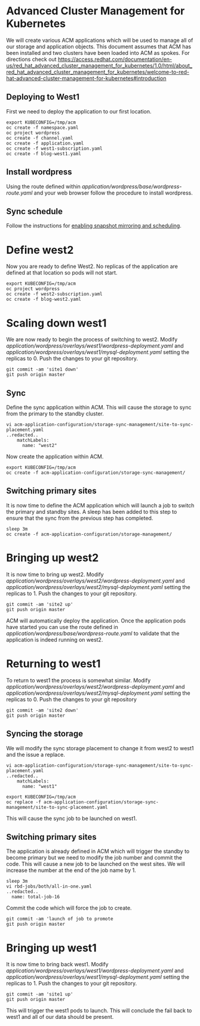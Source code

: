 # Advanced Cluster Management for Kubernetes
We will create various ACM applications which will be used to manage all of our storage and application objects. This document assumes that ACM has been installed and two clusters have been loaded into ACM as spokes. For directions check out https://access.redhat.com/documentation/en-us/red_hat_advanced_cluster_management_for_kubernetes/1.0/html/about_red_hat_advanced_cluster_management_for_kubernetes/welcome-to-red-hat-advanced-cluster-management-for-kubernetes#introduction

## Deploying to West1
First we need to deploy the application to our first location.

```
export KUBECONFIG=/tmp/acm
oc create -f namespace.yaml
oc project wordpress
oc create -f channel.yaml
oc create -f application.yaml
oc create -f west1-subscription.yaml
oc create -f blog-west1.yaml
```

## Install wordpress
Using the route defined within *application/wordpress/base/wordpress-route.yaml* and your web browser follow the procedure to install wordpress.

## Sync schedule
Follow the instructions for [enabling snapshot mirroring and scheduling](../storage-schedule.md).

# Define west2
Now you are ready to define West2. No replicas of the application are defined at that location so pods will not start.

```
export KUBECONFIG=/tmp/acm
oc project wordpress
oc create -f west2-subscription.yaml
oc create -f blog-west2.yaml
```

# Scaling down west1
We are now ready to begin the process of switching to west2. Modify *application/wordpress/overlays/west1/wordpress-deployment.yaml* and *application/wordpress/overlays/west1/mysql-deployment.yaml* setting the replicas to 0. Push the changes to your git repository.

```
git commit -am 'site1 down'
git push origin master
```

## Sync
Define the sync application within ACM. This will cause the storage to sync from the primary to the standby cluster.
```
vi acm-application-configuration/storage-sync-management/site-to-sync-placement.yaml
..redacted..
    matchLabels:
      name: "west2"
```

Now create the application within ACM.
```
export KUBECONFIG=/tmp/acm
oc create -f acm-application-configuration/storage-sync-management/
```

## Switching primary sites
It is now time to define the ACM application which will launch a job to switch the primary and standby sites. A sleep has been added to this step to ensure that the sync from the previous step has completed.
```
sleep 3m
oc create -f acm-application-configuration/storage-management/
```

# Bringing up west2
It is now time to bring up west2. Modify *application/wordpress/overlays/west2/wordpress-deployment.yaml* and *application/wordpress/overlays/west2/mysql-deployment.yaml* setting the replicas to 1. Push the changes to your git repository.

```
git commit -am 'site2 up'
git push origin master
```

ACM will automatically deploy the application. Once the application pods have started you can use the route defined in *application/wordpress/base/wordpress-route.yaml* to validate that the application is indeed running on west2.

# Returning to west1
To return to west1 the process is somewhat similar. Modify *application/wordpress/overlays/west2/wordpress-deployment.yaml* and *application/wordpress/overlays/west2/mysql-deployment.yaml* setting the replicas to 0. Push the changes to your git repository

```
git commit -am 'site2 down'
git push origin master
```

## Syncing the storage
We will modify the sync storage placement to change it from west2 to west1 and the issue a replace.
```
vi acm-application-configuration/storage-sync-management/site-to-sync-placement.yaml
..redacted..
    matchLabels:
      name: "west1"
```

```
export KUBECONFIG=/tmp/acm
oc replace -f acm-application-configuration/storage-sync-management/site-to-sync-placement.yaml 
```

This will cause the sync job to be launched on west1.

## Switching primary sites
The application is already defined in ACM which will trigger the standby to become primary but we need to modify the job number and commit the code. This will cause a new job to be launched on the west sites. We will increase the number at the end of the job name by 1.

```
sleep 3m
vi rbd-jobs/both/all-in-one.yaml
..redacted..
  name: total-job-16
```

Commit the code which will force the job to create.
```
git commit -am 'launch of job to promote
git push origin master
```

# Bringing up west1
It is now time to bring back west1. Modify *application/wordpress/overlays/west1/wordpress-deployment.yaml* and *application/wordpress/overlays/west1/mysql-deployment.yaml* setting the replicas to 1. Push the changes to your git repository.

```
git commit -am 'site1 up'
git push origin master
```
This will trigger the west1 pods to launch. This will conclude the fail back to west1 and all of our data should be present.
